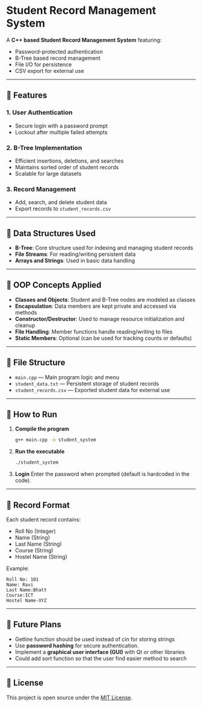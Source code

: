 
# Student Record Management System

A **C++ based Student Record Management System** featuring:

- Password-protected authentication
- B-Tree based record management
- File I/O for persistence
- CSV export for external use

---

## 🔧 Features

### 1. User Authentication
- Secure login with a password prompt
- Lockout after multiple failed attempts

### 2. B-Tree Implementation
- Efficient insertions, deletions, and searches
- Maintains sorted order of student records
- Scalable for large datasets

### 3. Record Management
- Add, search, and delete student data
- Export records to `student_records.csv`

---

## 🧠 Data Structures Used

- **B-Tree**: Core structure used for indexing and managing student records
- **File Streams**: For reading/writing persistent data
- **Arrays and Strings**: Used in basic data handling

---

## 🧱 OOP Concepts Applied

- **Classes and Objects**: Student and B-Tree nodes are modeled as classes
- **Encapsulation**: Data members are kept private and accessed via methods
- **Constructor/Destructor**: Used to manage resource initialization and cleanup
- **File Handling**: Member functions handle reading/writing to files
- **Static Members**: Optional (can be used for tracking counts or defaults)

---

## 📂 File Structure

- `main.cpp` — Main program logic and menu
- `student_data.txt` — Persistent storage of student records
- `student_records.csv` — Exported student data for external use

---

## 🚀 How to Run

1. **Compile the program**
   ```bash
   g++ main.cpp -o student_system
   ```

2. **Run the executable**
   ```bash
   ./student_system
   ```

3. **Login**
   Enter the password when prompted (default is hardcoded in the code).

---

## 📝 Record Format

Each student record contains:
- Roll No (Integer)
- Name (String)
- Last Name (String)
- Course (String)
- Hostel Name (String)

Example:
```
Roll No: 101
Name: Ravi
Last Name:Bhatt
Course:ICT
Hostel Name-XYZ
```

---

## 🔮 Future Plans

- Getline function should be used instead of cin for storing strings 
- Use **password hashing** for secure authentication.
- Implement a **graphical user interface (GUI)** with Qt or other libraries
- Could add sort function so that the user find easier method to search

---

## 📃 License

This project is open source under the [MIT License](LICENSE).



